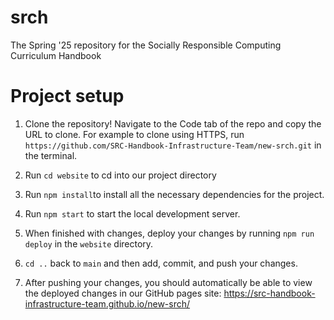 # srch
The Spring '25 repository for the Socially Responsible Computing Curriculum Handbook

# Project setup
1. Clone the repository! Navigate to the Code tab of the repo and copy the URL to clone.
For example to clone using HTTPS, run
```https://github.com/SRC-Handbook-Infrastructure-Team/new-srch.git``` in the terminal.

2. Run `cd website` to cd into our project directory

3. Run `npm install`to install all the necessary dependencies for the project.

4. Run `npm start` to start the local development server.

5. When finished with changes, deploy your changes by running `npm run deploy` in the `website` directory.

6. `cd ..` back to `main` and then add, commit, and push your changes.

5. After pushing your changes, you should automatically be able to view the deployed changes in our GitHub pages site: https://src-handbook-infrastructure-team.github.io/new-srch/
